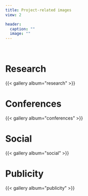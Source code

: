 ```yaml
---
title: Project-related images
view: 2

header:
  caption: ""
  image: ""
---
```


</br>
<h1>Research</h1>
{{< gallery album="research" >}}

</br>
<h1>Conferences</h1>
{{< gallery album="conferences" >}}

</br>
<h1>Social</h1>
{{< gallery album="social" >}}

</br>
<h1>Publicity</h1>
{{< gallery album="publicity" >}}
